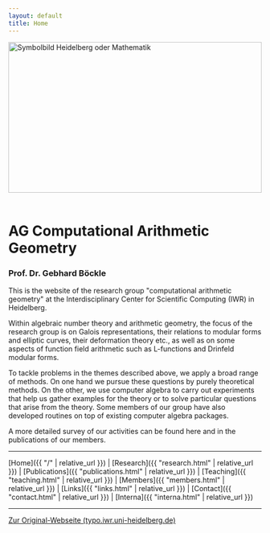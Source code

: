 ```yaml
---
layout: default
title: Home
---
```


<img src="{{ site.baseurl }}/assets/images/heidelberg_placeholder.jpg" alt="Symbolbild Heidelberg oder Mathematik" style="width:100%; max-height: 300px; object-fit: cover; margin-bottom: 20px;">

# AG Computational Arithmetic Geometry

### Prof. Dr. Gebhard Böckle

This is the website of the research group "computational arithmetic geometry" at the Interdisciplinary Center for Scientific Computing (IWR) in Heidelberg.

Within algebraic number theory and arithmetic geometry, the focus of the research group is on Galois representations, their relations to modular forms and elliptic curves, their deformation theory etc., as well as on some aspects of function field arithmetic such as L-functions and Drinfeld modular forms.

To tackle problems in the themes described above, we apply a broad range of methods. On one hand we pursue these questions by purely theoretical methods. On the other, we use computer algebra to carry out experiments that help us gather examples for the theory or to solve particular questions that arise from the theory. Some members of our group have also developed routines on top of existing computer algebra packages.

A more detailed survey of our activities can be found here and in the publications of our members.

---

[Home]({{ "/" | relative_url }}) | [Research]({{ "research.html" | relative_url }}) | [Publications]({{ "publications.html" | relative_url }}) | [Teaching]({{ "teaching.html" | relative_url }}) | [Members]({{ "members.html" | relative_url }}) | [Links]({{ "links.html" | relative_url }}) | [Contact]({{ "contact.html" | relative_url }}) | [Interna]({{ "interna.html" | relative_url }})

---

[Zur Original-Webseite (typo.iwr.uni-heidelberg.de)](https://typo.iwr.uni-heidelberg.de/groups/arith-geom/) 